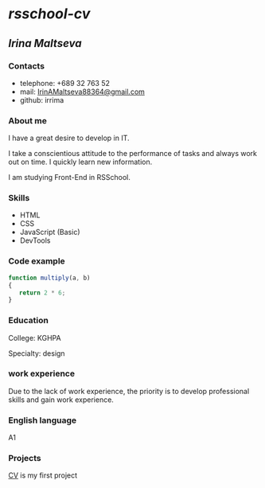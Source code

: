 # ***rsschool-cv***

## ***Irina Maltseva***

### **Contacts**

- telephone: +689 32 763 52
- mail: IrinAMaltseva88364@gmail.com
- github: irrima

### **About me**

I have a great desire to develop in IT.

I take a conscientious attitude to the performance of tasks and always work out on time. I quickly learn new information.

I am studying Front-End in RSSchool.

### **Skills**

+ HTML
+ CSS
+ JavaScript (Basic)
+ DevTools

### **Code example**

```javascript
function multiply(a, b)
{ 
   return 2 * 6;
}
```

### **Education**

College: KGHPA

Specialty: design

### **work experience**

Due to the lack of work experience, the priority is to develop professional skills and gain work experience.

### **English language**

A1

### **Projects**

[CV](https://#) is my first project